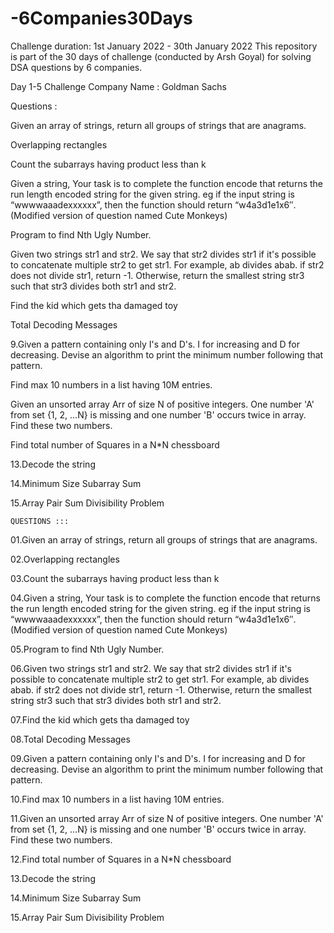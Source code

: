 # -6Companies30Days


Challenge duration: 1st January 2022 - 30th January 2022
  This repository is part of the 30 days of challenge (conducted by Arsh Goyal) for solving DSA questions by 6 companies.



Day 1-5 Challenge
Company Name : Goldman Sachs

Questions :

Given an array of strings, return all groups of strings that are anagrams.

Overlapping rectangles

Count the subarrays having product less than k

Given a string, Your task is to complete the function encode that returns the run length encoded string for the given string. eg if the input string is “wwwwaaadexxxxxx”, then the function should return “w4a3d1e1x6″.(Modified version of question named Cute Monkeys)

Program to find Nth Ugly Number.

Given two strings str1 and str2. We say that str2 divides str1 if it's possible to concatenate multiple str2 to get str1. For example, ab divides abab. if str2 does not divide str1, return -1. Otherwise, return the smallest string str3 such that str3 divides both str1 and str2.

Find the kid which gets tha damaged toy

Total Decoding Messages

9.Given a pattern containing only I's and D's. I for increasing and D for decreasing. Devise an algorithm to print the minimum number following that pattern.

Find max 10 numbers in a list having 10M entries.

Given an unsorted array Arr of size N of positive integers. One number 'A' from set {1, 2, …N} is missing and one number 'B' occurs twice in array. Find these two numbers.

Find total number of Squares in a N*N chessboard

13.Decode the string

14.Minimum Size Subarray Sum

15.Array Pair Sum Divisibility Problem



    QUESTIONS :::

01.Given an array of strings, return all groups of strings that are anagrams.

02.Overlapping rectangles

03.Count the subarrays having product less than k

04.Given a string, Your task is to complete the function encode that returns the run length encoded string for the given string. eg if the input string is “wwwwaaadexxxxxx”, then the function should return “w4a3d1e1x6″.(Modified version of question named Cute Monkeys)

05.Program to find Nth Ugly Number.

06.Given two strings str1 and str2. We say that str2 divides str1 if it's possible to concatenate multiple str2 to get str1. For example, ab divides abab. if str2 does not divide str1, return -1. Otherwise, return the smallest string str3 such that str3 divides both str1 and str2.

07.Find the kid which gets tha damaged toy

08.Total Decoding Messages

09.Given a pattern containing only I's and D's. I for increasing and D for decreasing. Devise an algorithm to print the minimum number following that pattern.

10.Find max 10 numbers in a list having 10M entries.

11.Given an unsorted array Arr of size N of positive integers. One number 'A' from set {1, 2, …N} is missing and one number 'B' occurs twice in array. Find these two numbers.

12.Find total number of Squares in a N*N chessboard

13.Decode the string

14.Minimum Size Subarray Sum

15.Array Pair Sum Divisibility Problem

